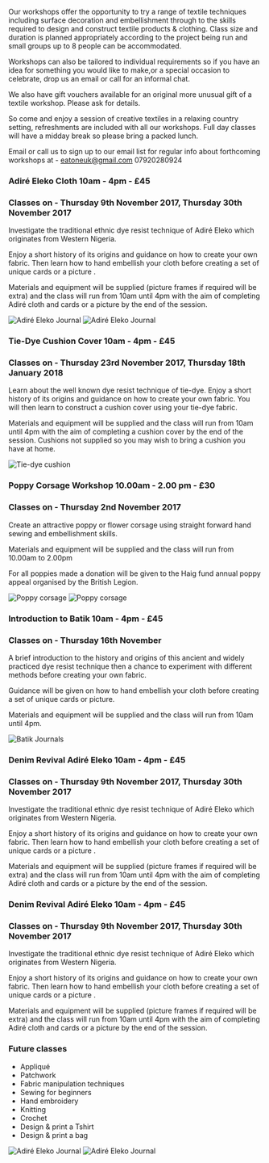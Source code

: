 Our workshops offer the opportunity to try a range of textile techniques including surface decoration and embellishment through to the skills required to design and construct textile products & clothing. Class size and duration is planned appropriately according to the project being run and small groups up to 8 people can be accommodated. 

Workshops can also be tailored to individual requirements so if you have an idea for something you would like to make,or a special occasion to celebrate, drop us an email or call for an informal chat. 

We also have gift vouchers available for an original more unusual gift of a textile workshop. Please ask for details.

So come and enjoy a session of creative textiles in a relaxing country setting, refreshments are included with all our workshops. Full day classes will have a midday break so please bring a packed lunch. 

Email or call us to sign up to our email list for regular info about forthcoming workshops at -
eatoneuk@gmail.com
07920280924

### Adiré Eleko Cloth 10am - 4pm - £45
### Classes on - Thursday 9th November 2017, Thursday 30th November 2017

Investigate the traditional ethnic dye resist technique of Adiré Eleko which originates from Western Nigeria. 

Enjoy a short history of its origins and guidance on how to create your own fabric. Then learn how to hand embellish your cloth before creating a set of unique cards or a picture . 

Materials and equipment will be supplied (picture frames if required will be extra) and the class will run from 10am until 4pm with the aim of completing Adiré cloth and cards or a picture by the end of the session. 

![Adiré Eleko Journal](http://textilesatthestablehouse.co.uk/assets/AdireJournal1.jpg)
![Adiré Eleko Journal](http://textilesatthestablehouse.co.uk/assets/AdireJournal2.jpg)

### Tie-Dye Cushion Cover 10am - 4pm - £45
### Classes on - Thursday 23rd November 2017, Thursday 18th January 2018

Learn about the well known dye resist technique of tie-dye. Enjoy a short history of its origins and guidance on how to create your own fabric. You will then learn to construct a cushion cover using your tie-dye fabric. 

Materials and equipment will be supplied and the class will run from 10am until 4pm with the aim of completing a cushion cover by the end of the session. Cushions not supplied so you may wish to bring a cushion you have at home.

![Tie-dye cushion](http://textilesatthestablehouse.co.uk/assets/tie-dye.png)

### Poppy Corsage Workshop 10.00am - 2.00 pm - £30
### Classes on - Thursday 2nd November 2017

Create an attractive poppy or flower corsage using straight forward hand sewing and embellishment skills. 

Materials and equipment will be supplied and the class will run from 10.00am to 2.00pm 

For all poppies made a donation will be given to the Haig fund annual poppy appeal organised by the British Legion.

![Poppy corsage](http://textilesatthestablehouse.co.uk/assets/Poppy1.jpg)
![Poppy corsage](http://textilesatthestablehouse.co.uk/assets/Poppy2.jpg)

### Introduction to Batik 10am - 4pm - £45
### Classes on - Thursday 16th November

A brief introduction to the history and origins of this ancient and widely practiced dye resist technique then a chance to experiment with different methods before creating your own fabric. 

Guidance will be given on how to hand embellish your cloth before creating a set of unique cards or picture. 

Materials and equipment will be supplied and the class will run from 10am until 4pm.

![Batik Journals](http://textilesatthestablehouse.co.uk/assets/batik.png)

### Denim Revival Adiré Eleko  10am - 4pm - £45
### Classes on - Thursday 9th November 2017, Thursday 30th November 2017

Investigate the traditional ethnic dye resist technique of Adiré Eleko which originates from Western Nigeria. 

Enjoy a short history of its origins and guidance on how to create your own fabric. Then learn how to hand embellish your cloth before creating a set of unique cards or a picture . 

Materials and equipment will be supplied (picture frames if required will be extra) and the class will run from 10am until 4pm with the aim of completing Adiré cloth and cards or a picture by the end of the session. 

### Denim Revival Adiré Eleko  10am - 4pm - £45
### Classes on - Thursday 9th November 2017, Thursday 30th November 2017

Investigate the traditional ethnic dye resist technique of Adiré Eleko which originates from Western Nigeria. 

Enjoy a short history of its origins and guidance on how to create your own fabric. Then learn how to hand embellish your cloth before creating a set of unique cards or a picture . 

Materials and equipment will be supplied (picture frames if required will be extra) and the class will run from 10am until 4pm with the aim of completing Adiré cloth and cards or a picture by the end of the session. 
### Future classes
- Appliqué
- Patchwork
- Fabric manipulation techniques 
- Sewing for beginners 
- Hand embroidery 
- Knitting
- Crochet
- Design & print a Tshirt
- Design & print a bag

![Adiré Eleko Journal](http://textilesatthestablehouse.co.uk/assets/AdireJournal1.jpg)
![Adiré Eleko Journal](http://textilesatthestablehouse.co.uk/assets/AdireJournal2.jpg)
